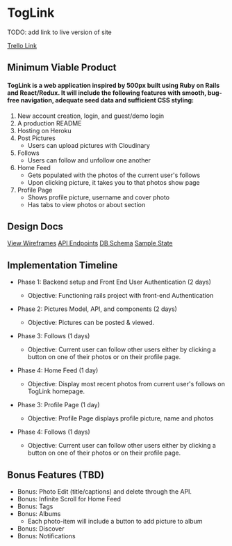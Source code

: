 # TogLink

TODO: add link to live version of site

[Trello Link](https://trello.com/b/U5H5Xk4Y/toglink-by-nate)

## Minimum Viable Product

#### TogLink is a web application inspired by 500px built using Ruby on Rails and React/Redux. It will include the following features with smooth, bug-free navigation, adequate seed data and sufficient CSS styling:

  1. New account creation, login, and guest/demo login
  2. A production README
  3. Hosting on Heroku
  4. Post Pictures
      * Users can upload pictures with Cloudinary
  5. Follows
      * Users can follow and unfollow one another
  6. Home Feed
      * Gets populated with the photos of the current user's follows
      * Upon clicking picture, it takes you to that photos show page
  7. Profile Page
      * Shows profile picture, username and cover photo
      * Has tabs to view photos or about section

## Design Docs

[View Wireframes](./wireframes/)
[API Endpoints](api-endpoints.md)
[DB Schema](schema.md)
[Sample State](sample-state.md)


## Implementation Timeline

* Phase 1: Backend setup and Front End User Authentication (2 days)
  * Objective: Functioning rails project with front-end Authentication

* Phase 2: Pictures Model, API, and components (2 days)
  * Objective: Pictures can be posted & viewed.

* Phase 3: Follows (1 days)
  * Objective: Current user can follow other users either by clicking a button on one of their photos or on their profile page.

* Phase 4: Home Feed (1 day)
  * Objective: Display most recent photos from current user's follows on TogLink homepage.

* Phase 3: Profile Page (1 day)
  * Objective: Profile Page displays profile picture, name and photos

* Phase 4: Follows (1 days)
  * Objective: Current user can follow other users either by clicking a button on one of their photos or on their profile page.




## Bonus Features (TBD)

* Bonus: Photo Edit (title/captions) and delete through the API.
* Bonus: Infinite Scroll for Home Feed
* Bonus: Tags
* Bonus: Albums
  - Each photo-item will include a button to add picture to album
* Bonus: Discover
* Bonus: Notifications
